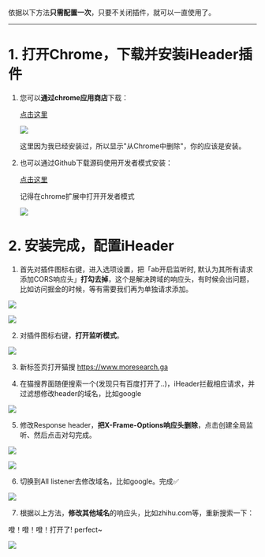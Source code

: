 依据以下方法**只需配置一次**，只要不关闭插件，就可以一直使用了。

---

# 1. 打开Chrome，下载并安装iHeader插件

1. 您可以**通过chrome应用商店**下载：

    [点击这里](https://chrome.google.com/webstore/detail/iheader/polajedphjkpjbfljoabmcejpcckeked?utm_source=chrome-ntp-icon)

    ![](./imgs/20011101.png)

    这里因为我已经安装过，所以显示"从Chrome中删除"，你的应该是安装。

2. 也可以通过Github下载源码使用开发者模式安装：

    [点击这里](https://github.com/Louiszhai/IHeader)

    记得在chrome扩展中打开开发者模式

    ![](./imgs/20011102.png)

# 2. 安装完成，配置iHeader

1. 首先对插件图标右键，进入选项设置，把「ab开启监听时, 默认为其所有请求添加CORS响应头」**打勾去掉**，这个是解决跨域的响应头，有时候会出问题，比如访问掘金的时候，等有需要我们再为单独请求添加。

![](./imgs/20011103.png)

![](./imgs/20011104.png)

2. 对插件图标右键，**打开监听模式**。

![](./imgs/20011105.png)

3. 新标签页打开猫搜 https://www.moresearch.ga

4. 在猫搜界面随便搜索一个(发现只有百度打开了..)，iHeader拦截相应请求，并过滤想修改header的域名，比如google

![](./imgs/20011106.png)

5. 修改Response header，**把X-Frame-Options响应头删除**，点击创建全局监听、然后点击对勾完成。

![](./imgs/20011107.png)

![](./imgs/20011108.png)

6. 切换到All listener去修改域名，比如google。完成✅

![](./imgs/20011109.png)

7. 根据以上方法，**修改其他域名**的响应头，比如zhihu.com等，重新搜索一下：

噔！噔！噔！打开了! perfect~

![](./imgs/20011110.png)
